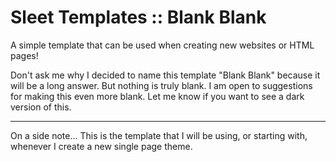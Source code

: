 # Sleet Templates :: Blank Blank
A simple template that can be used when creating new websites or HTML pages!

Don't ask me why I decided to name this template "Blank Blank" because it will be a long answer.
But nothing is truly blank.
I am open to suggestions for making this even more blank.
Let me know if you want to see a dark version of this.

---

On a side note...
This is the template that I will be using, or starting with, whenever I create a new single page theme.